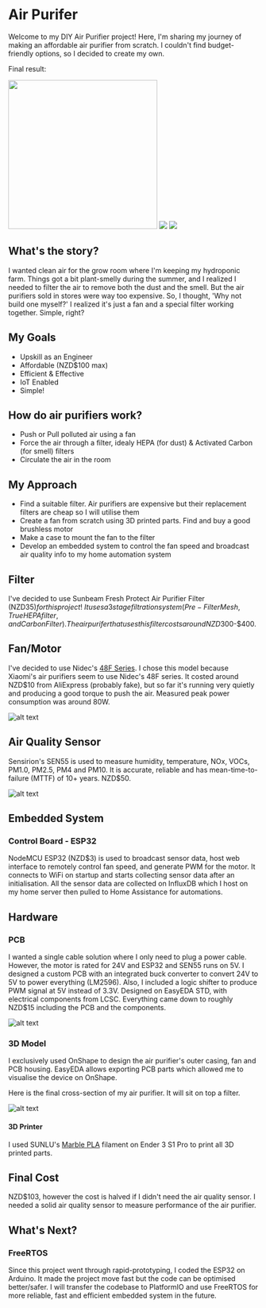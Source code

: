 # Air Purifer

Welcome to my DIY Air Purifier project! Here, I'm sharing my journey of making an affordable air purifier from scratch. I couldn't find budget-friendly options, so I decided to create my own.

Final result:


<img src="https://github.com/Takashi-Kamata/air_purifier/blob/main/airpurifier.png" width="300" />
<img src="https://github.com/Takashi-Kamata/air_purifier/blob/main/pmdata.png" />
<img src="https://github.com/Takashi-Kamata/air_purifier/blob/main/climatedata.png" />

## What's the story?
I wanted clean air for the grow room where I'm keeping my hydroponic farm. Things got a bit plant-smelly during the summer, and I realized I needed to filter the air to remove both the dust and the smell. But the air purifiers sold in stores were way too expensive. So, I thought, 'Why not build one myself?' I realized it's just a fan and a special filter working together. Simple, right?

## My Goals
* Upskill as an Engineer
* Affordable (NZD$100 max)
* Efficient & Effective
* IoT Enabled
* Simple!

## How do air purifiers work?
* Push or Pull polluted air using a fan 
* Force the air through a filter, idealy HEPA (for dust) & Activated Carbon (for smell) filters
* Circulate the air in the room 

## My Approach
* Find a suitable filter. Air purifiers are expensive but their replacement filters are cheap so I will utilise them
* Create a fan from scratch using 3D printed parts. Find and buy a good brushless motor
* Make a case to mount the fan to the filter
* Develop an embedded system to control the fan speed and broadcast air quality info to my home automation system

## Filter
I've decided to use Sunbeam Fresh Protect Air Purifier Filter (NZD$35) for this project! \
It uses a 3 stage filtration system (Pre-Filter Mesh, True HEPA filter, and Carbon Filter). The air purifer that uses this filter costs around NZD$300-$400.

## Fan/Motor
I've decided to use Nidec's [48F Series](https://www.nidec.com/en/product/search/category/B101/M102/S100/NCJ-48F-High-output-Type-A/).
I chose this model because Xiaomi's air purifiers seem to use Nidec's 48F series. It costed around NZD$10 from AliExpress (probably fake), but so far it's running very quietly and producing a good torque to push the air. Measured peak power consumption was around 80W.

![alt text](https://github.com/Takashi-Kamata/air_purifier/blob/main/motor.png)

## Air Quality Sensor
Sensirion's SEN55 is used to measure humidity, temperature, NOx, VOCs, PM1.0, PM2.5, PM4 and PM10. It is accurate, reliable and has mean-time-to-failure (MTTF) of 10+ years. NZD$50.

![alt text](https://github.com/Takashi-Kamata/air_purifier/blob/main/sen55.png)

## Embedded System
### Control Board - ESP32
NodeMCU ESP32 (NZD$3) is used to broadcast sensor data, host web interface to remotely control fan speed, and generate PWM for the motor. 
It connects to WiFi on startup and starts collecting sensor data after an initialisation. All the sensor data are collected on InfluxDB which I host on my home server then pulled to Home Assistance for automations.

## Hardware
### PCB
I wanted a single cable solution where I only need to plug a power cable. However, the motor is rated for 24V and ESP32 and SEN55 runs on 5V. 
I designed a custom PCB with an integrated buck converter to convert 24V to 5V to power everything (LM2596). Also, I included a logic shifter to produce PWM signal at 5V instead of 3.3V. Designed on EasyEDA STD, with electrical components from LCSC. Everything came down to roughly NZD$15 including the PCB and the components.

![alt text](https://github.com/Takashi-Kamata/air_purifier/blob/main/pcb.png)

### 3D Model
I exclusively used OnShape to design the air purifier's outer casing, fan and PCB housing. EasyEDA allows exporting PCB parts which allowed me to visualise the device on OnShape.

Here is the final cross-section of my air purifier. It will sit on top a filter.

![alt text](https://github.com/Takashi-Kamata/air_purifier/blob/main/crosssection.png)

#### 3D Printer
I used SUNLU's [Marble PLA](https://www.sunlu.com/products/pla-marble-1-75mm-filament-1kg-2-2lbs-fit-most-of-fdm-3d-printer?variant=33472258539606) filament on Ender 3 S1 Pro to print all 3D printed parts. 

## Final Cost
NZD$103, however the cost is halved if I didn't need the air quality sensor. I needed a solid air quality sensor to measure performance of the air purifier.

## What's Next?
### FreeRTOS
Since this project went through rapid-prototyping, I coded the ESP32 on Arduino. It made the project move fast but the code can be optimised better/safer. I will transfer the codebase to PlatformIO and use FreeRTOS for more reliable, fast and efficient embedded system in the future.



